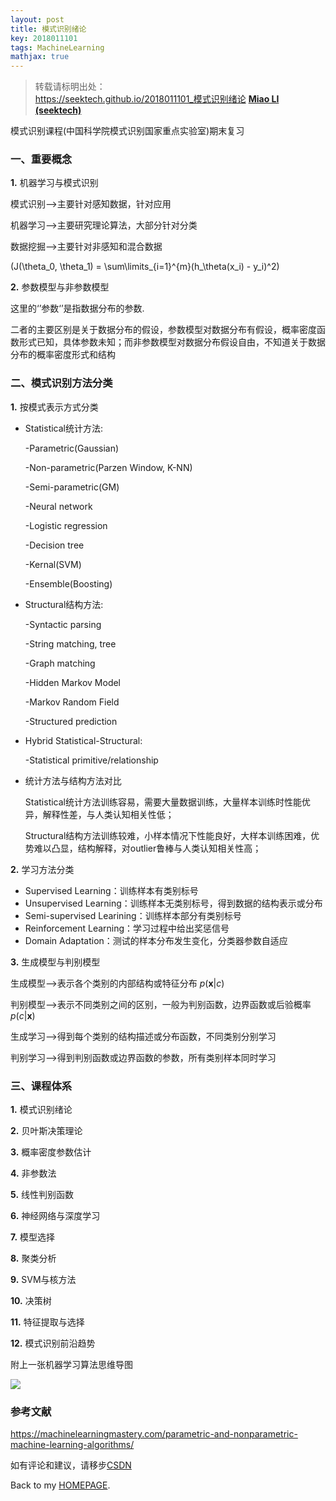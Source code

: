 ```yaml
---
layout: post
title: 模式识别绪论
key: 2018011101
tags: MachineLearning
mathjax: true
---
```


>转载请标明出处：  
>https://seektech.github.io/2018011101_模式识别绪论 [**Miao LI (seektech)**](https://seektech.github.io/2018011101_模式识别绪论)

模式识别课程(中国科学院模式识别国家重点实验室)期末复习

### [](#header-1)一、重要概念

**1.** 机器学习与模式识别

模式识别—>主要针对感知数据，针对应用

机器学习—>主要研究理论算法，大部分针对分类

数据挖掘—>主要针对非感知和混合数据

\(J(\theta_0, \theta_1) = \sum\limits_{i=1}^{m}(h_\theta(x_i) - y_i)^2\)

**2.** 参数模型与非参数模型

这里的‘’参数‘’是指数据分布的参数. 

二者的主要区别是关于数据分布的假设，参数模型对数据分布有假设，概率密度函数形式已知，具体参数未知；而非参数模型对数据分布假设自由，不知道关于数据分布的概率密度形式和结构


### [](#header-2)二、模式识别方法分类

**1.** 按模式表示方式分类

- Statistical统计方法:

  -Parametric(Gaussian)

  -Non-parametric(Parzen Window, K-NN)

  -Semi-parametric(GM)

  -Neural network

  -Logistic regression

  -Decision tree

  -Kernal(SVM)

  -Ensemble(Boosting)

- Structural结构方法:

  -Syntactic parsing

  -String matching, tree

  -Graph matching 

  -Hidden Markov Model

  -Markov Random Field

  -Structured prediction

- Hybrid Statistical-Structural:

  -Statistical primitive/relationship

- 统计方法与结构方法对比

  Statistical统计方法训练容易，需要大量数据训练，大量样本训练时性能优异，解释性差，与人类认知相关性低；

  Structural结构方法训练较难，小样本情况下性能良好，大样本训练困难，优势难以凸显，结构解释，对outlier鲁棒与人类认知相关性高；

**2.** 学习方法分类

- Supervised Learning：训练样本有类别标号
- Unsupervised Learning：训练样本无类别标号，得到数据的结构表示或分布
- Semi-supervised Learining：训练样本部分有类别标号
- Reinforcement Learning：学习过程中给出奖惩信号
- Domain Adaptation：测试的样本分布发生变化，分类器参数自适应

**3.** 生成模型与判别模型

生成模型—>表示各个类别的内部结构或特征分布 $p(\mathbf{x}|c)$

判别模型—>表示不同类别之间的区别，一般为判别函数，边界函数或后验概率 $p(c|\mathbf{x})$

生成学习—>得到每个类别的结构描述或分布函数，不同类别分别学习

判别学习—>得到判别函数或边界函数的参数，所有类别样本同时学习

### [](#header-3)三、课程体系

**1.** 模式识别绪论

**2.** 贝叶斯决策理论

**3.** 概率密度参数估计

**4.** 非参数法

**5.** 线性判别函数

**6.** 神经网络与深度学习

**7.** 模型选择

**8.** 聚类分析

**9.** SVM与核方法

**10.** 决策树

**11.** 特征提取与选择

**12.** 模式识别前沿趋势

  

附上一张机器学习算法思维导图

![](https://ws1.sinaimg.cn/large/006tNc79ly1fnci0rtpd3j30we0kpjvq.jpg)

### 参考文献

https://machinelearningmastery.com/parametric-and-nonparametric-machine-learning-algorithms/

  


如有评论和建议，请移步[CSDN](http://blog.csdn.net/u013413471/article/details/79034437)  

Back to my [HOMEPAGE](index).